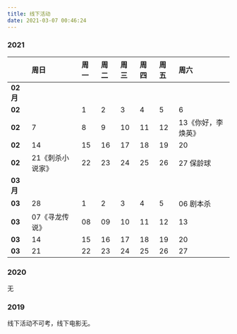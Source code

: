 ```yaml
---
title: 线下活动
date: 2021-03-07 00:46:24
---
```


### 2021

||周日|周一|周二|周三|周四|周五|周六|
|--|:--|:--|:--|:--|:--|:--|:--|
|**02月**||||||||
|**02**||1|2|3|4|5|6|
|**02**|7|8|9|10|11|12|13《你好，李焕英》|
|**02**|14|15|16|17|18|19|20|
|**02**|21《刺杀小说家》|22|23|24|25|26|27 保龄球|
|**03月**||||||||
|**03**|28|1|2|3|4|5|06 剧本杀|
|**03**|07《寻龙传说》|08|09|10|11|12|13|
|**03**|14|15|16|17|18|19|20|
|**03**|21|22|23|24|25|26|27|



### 2020

无

### 2019

线下活动不可考，线下电影无。
